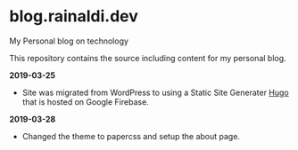 # blog.rainaldi.dev
My Personal blog on technology

This repository contains the source including content for my personal blog.

**2019-03-25**
-  Site was migrated from WordPress to using a Static Site Generater [Hugo](https://www.gohugo.io) that is hosted on Google Firebase. 

**2019-03-28**
- Changed the theme to papercss and setup the about page.
